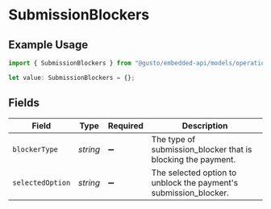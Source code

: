 # SubmissionBlockers

## Example Usage

```typescript
import { SubmissionBlockers } from "@gusto/embedded-api/models/operations/putv1companiescompanyidpayrollspayrollidsubmit.js";

let value: SubmissionBlockers = {};
```

## Fields

| Field                                                            | Type                                                             | Required                                                         | Description                                                      |
| ---------------------------------------------------------------- | ---------------------------------------------------------------- | ---------------------------------------------------------------- | ---------------------------------------------------------------- |
| `blockerType`                                                    | *string*                                                         | :heavy_minus_sign:                                               | The type of submission_blocker that is blocking the payment.     |
| `selectedOption`                                                 | *string*                                                         | :heavy_minus_sign:                                               | The selected option to unblock the payment's submission_blocker. |